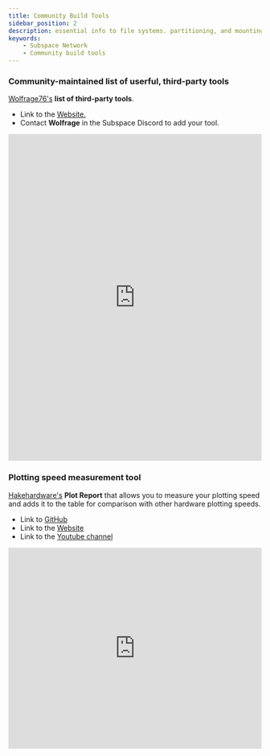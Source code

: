 ```yaml
---
title: Community Build Tools
sidebar_position: 2
description: essential info to file systems. partitioning, and mounting.
keywords:
    - Subspace Network
    - Community build tools
---
```


### Community-maintained list of userful, third-party tools

[Wolfrage76's](https://github.com/wolfrage76) **list of third-party tools**. 
- Link to the [Website.](https://subspace.ifhya.com/)
- Contact **Wolfrage** in the Subspace Discord to add your tool.

<iframe src="https://subspace.ifhya.com/" width="100%" height="650px" frameborder="0" scrolling="auto"></iframe>

### Plotting speed measurement tool

[Hakehardware's](https://github.com/hakehardware) **Plot Report** that allows you to measure your plotting speed and adds it to the table for comparison with other hardware plotting speeds. 
- Link to [GitHub](https://github.com/hakehardware/plotreport)
- Link to the [Website](https://plotreport.hakedev.com/)
- Link to the [Youtube channel](https://www.youtube.com/channel/UCakvG7QQp4oL0Rtpiei1yKg)

<iframe src="https://plotreport.hakedev.com/" width="100%" height="400px" frameborder="0" scrolling="auto"></iframe>